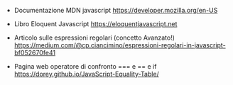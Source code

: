- Documentazione MDN javascript
  https://developer.mozilla.org/en-US

- Libro Eloquent Javascript
  https://eloquentjavascript.net

- Articolo sulle espressioni regolari (concetto Avanzato!)
  https://medium.com/@cp.ciancimino/espressioni-regolari-in-javascript-bf052670fe41

- Pagina web operatore di confronto === e == e if
  https://dorey.github.io/JavaScript-Equality-Table/
